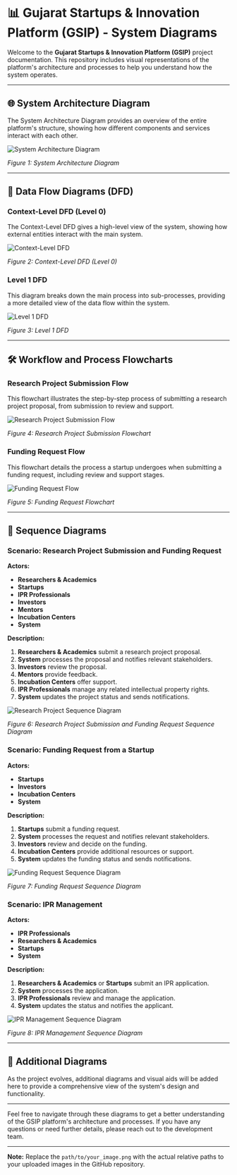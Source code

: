 # 📊 Gujarat Startups & Innovation Platform (GSIP) - System Diagrams

Welcome to the **Gujarat Startups & Innovation Platform (GSIP)** project documentation. This repository includes visual representations of the platform's architecture and processes to help you understand how the system operates.

---

## 🌐 System Architecture Diagram

The System Architecture Diagram provides an overview of the entire platform's structure, showing how different components and services interact with each other.

![System Architecture Diagram](path/to/system_architecture.png)

*Figure 1: System Architecture Diagram*

---

## 🔄 Data Flow Diagrams (DFD)

### Context-Level DFD (Level 0)

The Context-Level DFD gives a high-level view of the system, showing how external entities interact with the main system.

![Context-Level DFD](path/to/context_level_dfd.png)

*Figure 2: Context-Level DFD (Level 0)*

### Level 1 DFD

This diagram breaks down the main process into sub-processes, providing a more detailed view of the data flow within the system.

![Level 1 DFD](path/to/level_1_dfd.png)

*Figure 3: Level 1 DFD*

---

## 🛠️ Workflow and Process Flowcharts

### Research Project Submission Flow

This flowchart illustrates the step-by-step process of submitting a research project proposal, from submission to review and support.

![Research Project Submission Flow](path/to/research_project_flow.png)

*Figure 4: Research Project Submission Flowchart*

### Funding Request Flow

This flowchart details the process a startup undergoes when submitting a funding request, including review and support stages.

![Funding Request Flow](path/to/funding_request_flow.png)

*Figure 5: Funding Request Flowchart*

---

## 🔄 Sequence Diagrams

### **Scenario: Research Project Submission and Funding Request**

**Actors:**

- **Researchers & Academics**
- **Startups**
- **IPR Professionals**
- **Investors**
- **Mentors**
- **Incubation Centers**
- **System**

**Description:**

1. **Researchers & Academics** submit a research project proposal.
2. **System** processes the proposal and notifies relevant stakeholders.
3. **Investors** review the proposal.
4. **Mentors** provide feedback.
5. **Incubation Centers** offer support.
6. **IPR Professionals** manage any related intellectual property rights.
7. **System** updates the project status and sends notifications.

![Research Project Sequence Diagram](path/to/research_project_sequence.png)

*Figure 6: Research Project Submission and Funding Request Sequence Diagram*

### **Scenario: Funding Request from a Startup**

**Actors:**

- **Startups**
- **Investors**
- **Incubation Centers**
- **System**

**Description:**

1. **Startups** submit a funding request.
2. **System** processes the request and notifies relevant stakeholders.
3. **Investors** review and decide on the funding.
4. **Incubation Centers** provide additional resources or support.
5. **System** updates the funding status and sends notifications.

![Funding Request Sequence Diagram](path/to/funding_request_sequence.png)

*Figure 7: Funding Request Sequence Diagram*

### **Scenario: IPR Management**

**Actors:**

- **IPR Professionals**
- **Researchers & Academics**
- **Startups**
- **System**

**Description:**

1. **Researchers & Academics** or **Startups** submit an IPR application.
2. **System** processes the application.
3. **IPR Professionals** review and manage the application.
4. **System** updates the status and notifies the applicant.

![IPR Management Sequence Diagram](path/to/ipr_management_sequence.png)

*Figure 8: IPR Management Sequence Diagram*

---

## 🎨 Additional Diagrams

As the project evolves, additional diagrams and visual aids will be added here to provide a comprehensive view of the system's design and functionality.

---

Feel free to navigate through these diagrams to get a better understanding of the GSIP platform's architecture and processes. If you have any questions or need further details, please reach out to the development team.

---

**Note:** Replace the `path/to/your_image.png` with the actual relative paths to your uploaded images in the GitHub repository.
